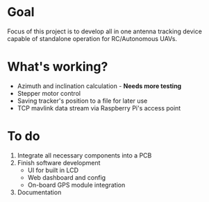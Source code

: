 
# Goal
Focus of this project is to develop all in one antenna tracking device capable of standalone operation for RC/Autonomous UAVs.

# What's working?
- Azimuth and inclination calculation - **Needs more testing**
- Stepper motor control
- Saving tracker's position to a file for later use
- TCP mavlink data stream via Raspberry Pi's access point

# To do

1. Integrate all necessary components into a PCB
2. Finish software development
	 - UI for built in LCD
  	 - Web dashboard and config
	 - On-board GPS module integration
3. Documentation

